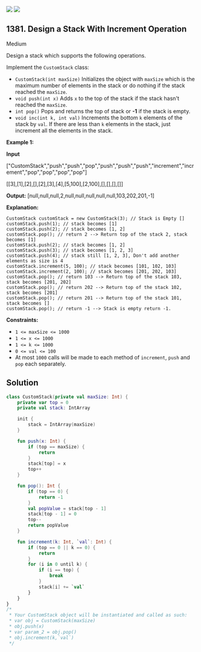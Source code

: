 [![](https://img.shields.io/github/stars/javadev/LeetCode-in-Kotlin?label=Stars&style=flat-square)](https://github.com/javadev/LeetCode-in-Kotlin)
[![](https://img.shields.io/github/forks/javadev/LeetCode-in-Kotlin?label=Fork%20me%20on%20GitHub%20&style=flat-square)](https://github.com/javadev/LeetCode-in-Kotlin/fork)

## 1381\. Design a Stack With Increment Operation

Medium

Design a stack which supports the following operations.

Implement the `CustomStack` class:

*   `CustomStack(int maxSize)` Initializes the object with `maxSize` which is the maximum number of elements in the stack or do nothing if the stack reached the `maxSize`.
*   `void push(int x)` Adds `x` to the top of the stack if the stack hasn't reached the `maxSize`.
*   `int pop()` Pops and returns the top of stack or **\-1** if the stack is empty.
*   `void inc(int k, int val)` Increments the bottom `k` elements of the stack by `val`. If there are less than `k` elements in the stack, just increment all the elements in the stack.

**Example 1:**

**Input**

["CustomStack","push","push","pop","push","push","push","increment","increment","pop","pop","pop","pop"]

[[3],[1],[2],[],[2],[3],[4],[5,100],[2,100],[],[],[],[]]

**Output:** [null,null,null,2,null,null,null,null,null,103,202,201,-1]

**Explanation:**

    CustomStack customStack = new CustomStack(3); // Stack is Empty []
    customStack.push(1); // stack becomes [1]
    customStack.push(2); // stack becomes [1, 2]
    customStack.pop(); // return 2 --> Return top of the stack 2, stack becomes [1]
    customStack.push(2); // stack becomes [1, 2]
    customStack.push(3); // stack becomes [1, 2, 3]
    customStack.push(4); // stack still [1, 2, 3], Don't add another elements as size is 4
    customStack.increment(5, 100); // stack becomes [101, 102, 103]
    customStack.increment(2, 100); // stack becomes [201, 202, 103]
    customStack.pop(); // return 103 --> Return top of the stack 103, stack becomes [201, 202]
    customStack.pop(); // return 202 --> Return top of the stack 102, stack becomes [201]
    customStack.pop(); // return 201 --> Return top of the stack 101, stack becomes []
    customStack.pop(); // return -1 --> Stack is empty return -1. 

**Constraints:**

*   `1 <= maxSize <= 1000`
*   `1 <= x <= 1000`
*   `1 <= k <= 1000`
*   `0 <= val <= 100`
*   At most `1000` calls will be made to each method of `increment`, `push` and `pop` each separately.

## Solution

```kotlin
class CustomStack(private val maxSize: Int) {
    private var top = 0
    private val stack: IntArray

    init {
        stack = IntArray(maxSize)
    }

    fun push(x: Int) {
        if (top == maxSize) {
            return
        }
        stack[top] = x
        top++
    }

    fun pop(): Int {
        if (top == 0) {
            return -1
        }
        val popValue = stack[top - 1]
        stack[top - 1] = 0
        top--
        return popValue
    }

    fun increment(k: Int, `val`: Int) {
        if (top == 0 || k == 0) {
            return
        }
        for (i in 0 until k) {
            if (i == top) {
                break
            }
            stack[i] += `val`
        }
    }
}
/*
 * Your CustomStack object will be instantiated and called as such:
 * var obj = CustomStack(maxSize)
 * obj.push(x)
 * var param_2 = obj.pop()
 * obj.increment(k,`val`)
 */
```